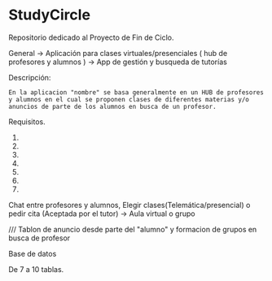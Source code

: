 # StudyCircle
Repositorio dedicado al Proyecto de Fin de Ciclo.

General -> Aplicación para clases virtuales/presenciales ( hub de profesores y alumnos ) ->  App de gestión y busqueda de tutorías

Descripción:

	En la aplicacion "nombre" se basa generalmente en un HUB de profesores y alumnos en el cual se proponen clases de diferentes materias y/o anuncios de parte de los alumnos en busca de un profesor.

Requisitos. 

1. 
2. 
3. 
4.
5.
6.
7.


Chat entre profesores y alumnos, Elegir clases(Telemática/presencial) o pedir cita (Aceptada por el tutor) -> Aula virtual o grupo 

/// Tablon de anuncio desde parte del "alumno" y formacion de grupos en busca de profesor


Base de datos

De 7 a 10 tablas.
